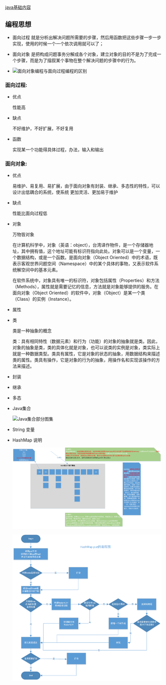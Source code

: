 [java基础内容](https://www.cnblogs.com/In-order-to-tomorrow/p/3652315.html?utm_source=tuicool&utm_medium=referral)


## 编程思想

- 面向过程
    就是分析出解决问题所需要的步骤，然后用函数把这些步骤一步一步实现，使用的时候一个一个依次调用就可以了；
    
- 面向对象
    是把构成问题事务分解成各个对象，建立对象的目的不是为了完成一个步骤，而是为了描叙某个事物在整个解决问题的步骤中的行为。

- ![面向对象编程与面向过程编程的区别](https://blog.csdn.net/u012069890/article/details/56497186)
### 面向过程:

- 优点

    性能高
- 缺点

    不好维护，不好扩展，不好复用

- 函数


    实现某一个功能得具体过程，办法，输入和输出

### 面向对象:

- 优点

    易维护、易复用、易扩展，由于面向对象有封装、继承、多态性的特性，可以设计出低耦合的系统，使系统 更加灵活、更加易于维护 

- 缺点
    
    性能比面向过程低

- 对象

    万物皆对象

    在计算机科学中，对象（英语：object），台湾译作物件，是一个存储器地址，其中拥有值，这个地址可能有标识符指向此处。对象可以是一个变量，一个数据结构，或是一个函数。是面向对象（Object Oriented）中的术语，既表示客观世界问题空间（Namespace）中的某个具体的事物，又表示软件系统解空间中的基本元素。 

    在软件系统中，对象具有唯一的标识符，对象包括属性（Properties）和方法（Methods），属性就是需要记忆的信息，方法就是对象能够提供的服务。在面向对象（Object Oriented）的软件中，对象（Object）是某一个类（Class）的实例（Instance）。

- 属性

- 类

    类是一种抽象的概念

    类：具有相同特性（数据元素）和行为（功能）的对象的抽象就是类。因此，对象的抽象是类，类的具体化就是对象，也可以说类的实例是对象，类实际上就是一种数据类型。类具有属性，它是对象的状态的抽象，用数据结构来描述类的属性。类具有操作，它是对象的行为的抽象，用操作名和实现该操作的方法来描述。 

- 封装



- 继承



- 多态


- Java集合

    ![Java集合部分图集](https://img-blog.csdn.net/20160124221843905)

- String 变量


- HashMap 说明  

    ![Hashmap 说明](https://github.com/zhangymPerson/learning-notes/blob/master/Picture/HashMap-analysis.png)

    ![HashMap put方法解析](https://github.com/zhangymPerson/learning-notes/blob/master/Picture/hashmap-put-method.png)


    

